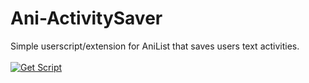 # Ani-ActivitySaver
Simple userscript/extension for AniList that saves users text activities.
<br><br><a href="https://github.com/KanashiiDev/Ani-ActivitySaver/raw/main/activity-saver.user.js"><img src="https://shields.io/badge/Activity%20Saver-Install%20Script-brightgreen" alt="Get Script"/></a>
